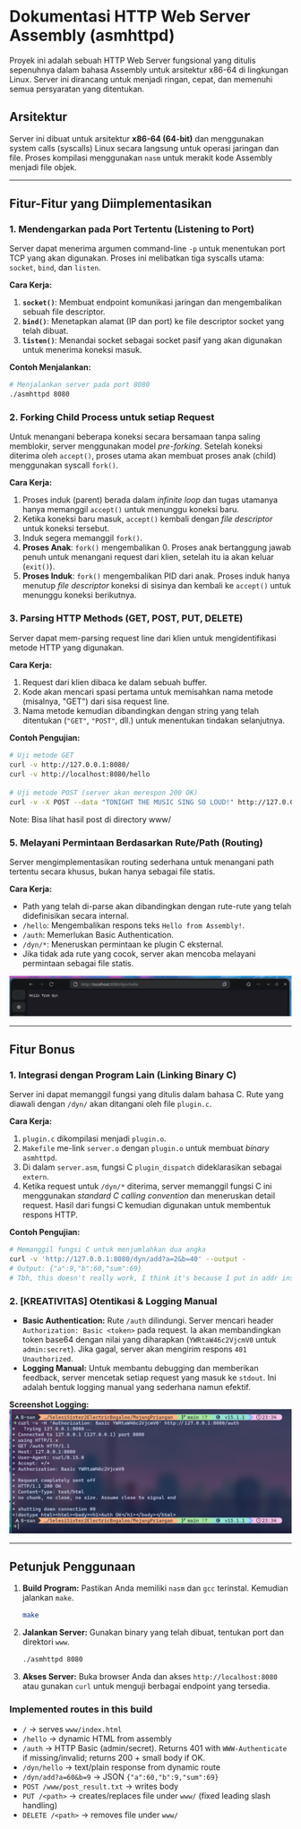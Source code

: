 # Dokumentasi HTTP Web Server Assembly (asmhttpd)

Proyek ini adalah sebuah HTTP Web Server fungsional yang ditulis sepenuhnya dalam bahasa Assembly untuk arsitektur x86-64 di lingkungan Linux. Server ini dirancang untuk menjadi ringan, cepat, dan memenuhi semua persyaratan yang ditentukan.

## Arsitektur

Server ini dibuat untuk arsitektur **x86-64 (64-bit)** dan menggunakan system calls (syscalls) Linux secara langsung untuk operasi jaringan dan file. Proses kompilasi menggunakan `nasm` untuk merakit kode Assembly menjadi file objek.

---

## Fitur-Fitur yang Diimplementasikan

### 1. Mendengarkan pada Port Tertentu (Listening to Port)

Server dapat menerima argumen command-line `-p` untuk menentukan port TCP yang akan digunakan. Proses ini melibatkan tiga syscalls utama: `socket`, `bind`, dan `listen`.

**Cara Kerja:**
1.  **`socket()`**: Membuat endpoint komunikasi jaringan dan mengembalikan sebuah file descriptor.
2.  **`bind()`**: Menetapkan alamat (IP dan port) ke file descriptor socket yang telah dibuat.
3.  **`listen()`**: Menandai socket sebagai socket pasif yang akan digunakan untuk menerima koneksi masuk.

**Contoh Menjalankan:**
```bash
# Menjalankan server pada port 8080
./asmhttpd 8080
````

### 2\. Forking Child Process untuk setiap Request

Untuk menangani beberapa koneksi secara bersamaan tanpa saling memblokir, server menggunakan model *pre-forking*. Setelah koneksi diterima oleh `accept()`, proses utama akan membuat proses anak (child) menggunakan syscall `fork()`.

**Cara Kerja:**

1.  Proses induk (parent) berada dalam *infinite loop* dan tugas utamanya hanya memanggil `accept()` untuk menunggu koneksi baru.
2.  Ketika koneksi baru masuk, `accept()` kembali dengan *file descriptor* untuk koneksi tersebut.
3.  Induk segera memanggil `fork()`.
4.  **Proses Anak**: `fork()` mengembalikan 0. Proses anak bertanggung jawab penuh untuk menangani request dari klien, setelah itu ia akan keluar (`exit()`).
5.  **Proses Induk**: `fork()` mengembalikan PID dari anak. Proses induk hanya menutup *file descriptor* koneksi di sisinya dan kembali ke `accept()` untuk menunggu koneksi berikutnya.

### 3\. Parsing HTTP Methods (GET, POST, PUT, DELETE)

Server dapat mem-parsing request line dari klien untuk mengidentifikasi metode HTTP yang digunakan.

**Cara Kerja:**

1.  Request dari klien dibaca ke dalam sebuah buffer.
2.  Kode akan mencari spasi pertama untuk memisahkan nama metode (misalnya, "GET") dari sisa request line.
3.  Nama metode kemudian dibandingkan dengan string yang telah ditentukan (`"GET"`, `"POST"`, dll.) untuk menentukan tindakan selanjutnya.

**Contoh Pengujian:**

```bash
# Uji metode GET
curl -v http://127.0.0.1:8080/
curl -v http://localhost:8080/hello

# Uji metode POST (server akan merespon 200 OK)
curl -v -X POST --data "TONIGHT THE MUSIC SING SO LOUD!" http://127.0.0.1:8080/test_posting.txt
```
Note: Bisa lihat hasil post di directory www/

<!-- ### 4\. Melayani Permintaan File Statis

Server dapat menyajikan file dari direktori lokal yang ditentukan menggunakan argumen `-d`. Ini memungkinkan server untuk mengirimkan file HTML, CSS, JavaScript, gambar, dan lainnya.

**Cara Kerja:**

1.  Path yang diminta dari URL klien (misal: `/style.css`) digabungkan dengan path *document root* (misal: `./www`) untuk membentuk path file lokal (`./www/style.css`).
2.  Server menggunakan syscall `open()` untuk membuka file tersebut.
3.  Ukuran file didapatkan menggunakan `fstat()` untuk mengisi header `Content-Length`.
4.  Syscall `sendfile()` yang sangat efisien digunakan untuk menyalin data dari file descriptor file langsung ke file descriptor socket, menghindari penyalinan data yang tidak perlu ke *user space*.

**Screenshot Pengujian:**
![]()-->

### 5\. Melayani Permintaan Berdasarkan Rute/Path (Routing)

Server mengimplementasikan routing sederhana untuk menangani path tertentu secara khusus, bukan hanya sebagai file statis.

**Cara Kerja:**

  - Path yang telah di-parse akan dibandingkan dengan rute-rute yang telah didefinisikan secara internal.
  - `/hello`: Mengembalikan respons teks `Hello from Assembly!`.
  - `/auth`: Memerlukan Basic Authentication.
  - `/dyn/*`: Meneruskan permintaan ke plugin C eksternal.
  - Jika tidak ada rute yang cocok, server akan mencoba melayani permintaan sebagai file statis.

![Hasil_Routing](gambar/image.png)

-----

## Fitur Bonus

### 1\. Integrasi dengan Program Lain (Linking Binary C)

Server ini dapat memanggil fungsi yang ditulis dalam bahasa C. Rute yang diawali dengan `/dyn/` akan ditangani oleh file `plugin.c`.

**Cara Kerja:**

1.  `plugin.c` dikompilasi menjadi `plugin.o`.
2.  `Makefile` me-link `server.o` dengan `plugin.o` untuk membuat *binary* `asmhttpd`.
3.  Di dalam `server.asm`, fungsi C `plugin_dispatch` dideklarasikan sebagai `extern`.
4.  Ketika request untuk `/dyn/*` diterima, server memanggil fungsi C ini menggunakan *standard C calling convention* dan meneruskan detail request. Hasil dari fungsi C kemudian digunakan untuk membentuk respons HTTP.

**Contoh Pengujian:**

```bash
# Memanggil fungsi C untuk menjumlahkan dua angka
curl -v 'http://127.0.0.1:8080/dyn/add?a=2&b=40' --output -
# Output: {"a":9,"b":60,"sum":69}
# Tbh, this doesn't really work, I think it's because I put in addr instead an integer :v
```

### 2\. [KREATIVITAS] Otentikasi & Logging Manual

  - **Basic Authentication:** Rute `/auth` dilindungi. Server mencari header `Authorization: Basic <token>` pada request. Ia akan membandingkan token base64 dengan nilai yang diharapkan (`YWRtaW46c2VjcmV0` untuk `admin:secret`). Jika gagal, server akan mengirim respons `401 Unauthorized`.
  - **Logging Manual:** Untuk membantu debugging dan memberikan feedback, server mencetak setiap request yang masuk ke `stdout`. Ini adalah bentuk logging manual yang sederhana namun efektif.

**Screenshot Logging:**
![Another_One](gambar/image2.png)

<!-- ### 3\. [EKSPERIMEN] Deployment

File untuk deployment sederhana telah disediakan di dalam direktori `deploy/`.

  - **`asm-httpd.service`**: Sebuah file unit `systemd` untuk menjalankan server sebagai layanan di latar belakang.
  - **`nginx.conf.example`**: Contoh konfigurasi NGINX untuk digunakan sebagai *reverse proxy* di depan server Assembly. Ini adalah praktik standar untuk deployment, memungkinkan NGINX menangani traffic HTTPS, kompresi, dan lainnya. -->

-----

## Petunjuk Penggunaan

1.  **Build Program:**
    Pastikan Anda memiliki `nasm` dan `gcc` terinstal. Kemudian jalankan `make`.

    ```bash
    make
    ```

2.  **Jalankan Server:**
    Gunakan binary yang telah dibuat, tentukan port dan direktori `www`.

    ```bash
    ./asmhttpd 8080
    ```

3.  **Akses Server:**
    Buka browser Anda dan akses `http://localhost:8080` atau gunakan `curl` untuk menguji berbagai endpoint yang tersedia.

### Implemented routes in this build
- `/` → serves `www/index.html`
- `/hello` → dynamic HTML from assembly
- `/auth` → HTTP Basic (admin/secret). Returns 401 with `WWW-Authenticate` if missing/invalid; returns 200 + small body if OK.
- `/dyn/hello` → text/plain response from dynamic route
- `/dyn/add?a=60&b=9` → JSON `{"a":60,"b":9,"sum":69}`
- `POST /www/post_result.txt` → writes body
- `PUT /<path>` → creates/replaces file under `www/` (fixed leading slash handling)
- `DELETE /<path>` → removes file under `www/`
